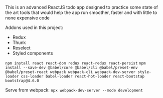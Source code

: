 This is an advanced ReactJS todo app designed to practice some state of the art tools that would help the app run smoother, faster and with little to none expensive code

Addons used in this project:

- Redux
- Thunk
- Reselect
- Styled components

`npm install react react-dom redux react-redux react-persist`
`npm install --save-dev @babel/core @babel/cli @babel/preset-env @babel/preset-react webpack webpack-cli webpack-dev-server style-loader css-loader babel-loader react-hot-loader react-bootstap bootstrap@4.6.0`

Serve from webpack:
`npx webpack-dev-server --mode development`
